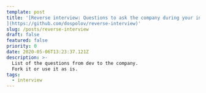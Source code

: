 ```yaml
---
template: post
title: '[Reverse interview: Questions to ask the company during your interview
](https://github.com/dospolov/reverse-interview)'
slug: /posts/reverse-interview
draft: false
featured: false
priority: 0
date: 2020-05-06T13:23:37.121Z
description: >-
  List of the questions from dev to the company.
  Fork it or use it as is.
tags:
  - interview
---
```

